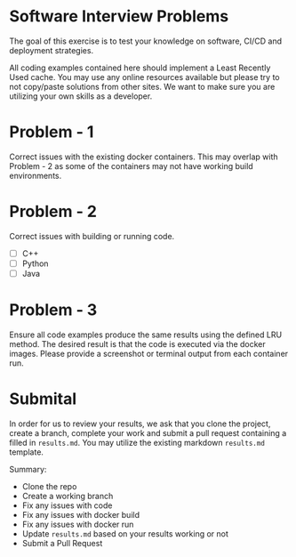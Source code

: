 Software Interview Problems
===

The goal of this exercise is to test your knowledge on software, CI/CD and
deployment strategies.

All coding examples contained here should implement a Least Recently Used cache.
You may use any online resources available but please try to not copy/paste solutions
from other sites. We want to make sure you are utilizing your own skills as a
developer.

# Problem - 1
Correct issues with the existing docker containers. This may overlap with
Problem - 2 as some of the
containers may not have working build environments.

# Problem - 2
Correct issues with building or running code.

- [ ] C++
- [ ] Python
- [ ] Java

# Problem - 3
Ensure all code examples produce the same results using the defined LRU method.
The desired result is that the code is executed via the docker images.
Please provide a screenshot or terminal output from
each container run.

# Submital
In order for us to review your results, we ask that you clone the project, create a branch,
complete your work and submit a pull request containing a filled in `results.md`.
You may utilize the existing markdown `results.md` template.

Summary:
- Clone the repo
- Create a working branch
- Fix any issues with code
- Fix any issues with docker build
- Fix any issues with docker run
- Update `results.md` based on your results working or not
- Submit a Pull Request
